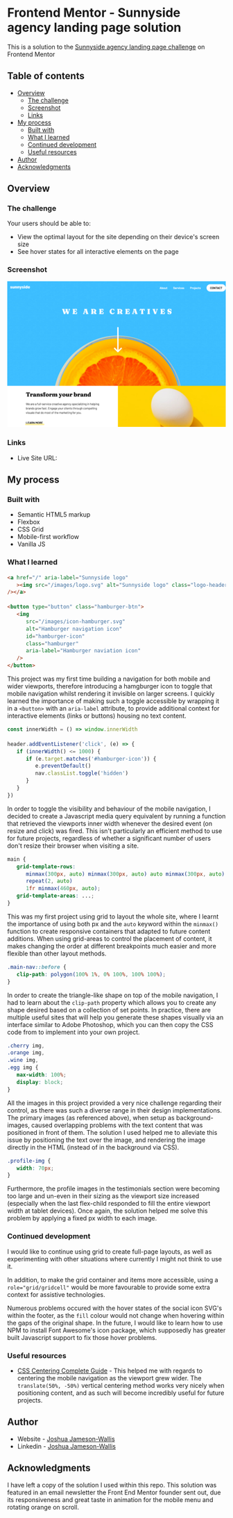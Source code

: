 # Frontend Mentor - Sunnyside agency landing page solution

This is a solution to the [Sunnyside agency landing page challenge](https://www.frontendmentor.io/challenges/sunnyside-agency-landing-page-7yVs3B6ef) on Frontend Mentor

## Table of contents

-  [Overview](#overview)
   -  [The challenge](#the-challenge)
   -  [Screenshot](#screenshot)
   -  [Links](#links)
-  [My process](#my-process)
   -  [Built with](#built-with)
   -  [What I learned](#what-i-learned)
   -  [Continued development](#continued-development)
   -  [Useful resources](#useful-resources)
-  [Author](#author)
-  [Acknowledgments](#acknowledgments)

## Overview

### The challenge

Your users should be able to:

-  View the optimal layout for the site depending on their device's screen size
-  See hover states for all interactive elements on the page

### Screenshot

![](./Screenshot.png)

### Links

-  Live Site URL:

## My process

### Built with

-  Semantic HTML5 markup
-  Flexbox
-  CSS Grid
-  Mobile-first workflow
-  Vanilla JS

### What I learned

```html
<a href="/" aria-label="Sunnyside logo"
   ><img src="/images/logo.svg" alt="Sunnyside logo" class="logo-header"
/></a>

<button type="button" class="hamburger-btn">
   <img
      src="/images/icon-hamburger.svg"
      alt="Hamburger navigation icon"
      id="hamburger-icon"
      class="hamburger"
      aria-label="Hamburger naviation icon"
   />
</button>
```

This project was my first time building a navigation for both mobile and wider viewports, therefore introducing a hamgburger icon to toggle that mobile navigation whilst rendering it invisible on larger screens. I quickly learned the importance of making such a toggle accessible by wrapping it in a `<button>` with an `aria-label` attribute, to provide additional context for interactive elements (links or buttons) housing no text content.

```js
const innerWidth = () => window.innerWidth

header.addEventListener('click', (e) => {
   if (innerWidth() <= 1000) {
      if (e.target.matches('#hamburger-icon')) {
         e.preventDefault()
         nav.classList.toggle('hidden')
      }
   }
})
```

In order to toggle the visibility and behaviour of the mobile navigation, I decided to create a Javascript media query equivalent by running a function that retrieved the viewports inner width whenever the desired event (on resize and click) was fired. This isn't particularly an efficient method to use for future projects, regardless of whether a significant number of users don't resize their browser when visiting a site.

```css
main {
   grid-template-rows:
      minmax(300px, auto) minmax(300px, auto) auto minmax(300px, auto)
      repeat(2, auto)
      1fr minmax(460px, auto);
   grid-template-areas: ...;
}
```

This was my first project using grid to layout the whole site, where I learnt the importance of using both px and the `auto` keyword within the `minmax()` function to create responsive containers that adapted to future content additions. When using grid-areas to control the placement of content, it makes changing the order at different breakpoints much easier and more flexible than other layout methods.

```css
.main-nav::before {
   clip-path: polygon(100% 1%, 0% 100%, 100% 100%);
}
```

In order to create the triangle-like shape on top of the mobile navigation, I had to learn about the `clip-path` property which allows you to create any shape desired based on a collection of set points. In practice, there are multiple useful sites that will help you generate these shapes visually via an interface similar to Adobe Photoshop, which you can then copy the CSS code from to implement into your own project.

```css
.cherry img,
.orange img,
.wine img,
.egg img {
   max-width: 100%;
   display: block;
}
```

All the images in this project provided a very nice challenge regarding their control, as there was such a diverse range in their design implementations. The primary images (as referenced above), when setup as background-images, caused overlapping problems with the text content that was positioned in front of them. The solution I used helped me to alleviate this issue by positioning the text over the image, and rendering the image directly in the HTML (instead of in the background via CSS).

```css
.profile-img {
   width: 70px;
}
```

Furthermore, the profile images in the testimonials section were becoming too large and un-even in their sizing as the viewport size increased (especially when the last flex-child responded to fill the entire viewport width at tablet devices). Once again, the solution helped me solve this problem by applying a fixed px width to each image.

### Continued development

I would like to continue using grid to create full-page layouts, as well as experimenting with other situations where currently I might not think to use it.

In addition, to make the grid container and items more accessible, using a `role="grid/gridcell"` would be more favourable to provide some extra context for assistive technologies.

Numerous problems occured with the hover states of the social icon SVG's within the footer, as the `fill` colour would not change when hovering within the gaps of the original shape. In the future, I would like to learn how to use NPM to install Font Awesome's icon package, which supposedly has greater built Javascript support to fix those hover problems.

### Useful resources

-  [CSS Centering Complete Guide](https://css-tricks.com/centering-css-complete-guide/) - This helped me with regards to centering the mobile navigation as the viewport grew wider. The `translate(50%, -50%)` vertical centering method works very nicely when positioning content, and as such will become incredibly useful for future projects.

## Author

-  Website - [Joshua Jameson-Wallis](https://joshuajamesonwallis.com)
-  Linkedin - [Joshua Jameson-Wallis]()

## Acknowledgments

I have left a copy of the solution I used within this repo. This solution was featured in an email newsletter the Front End Mentor founder sent out, due its responsiveness and great taste in animation for the mobile menu and rotating orange on scroll.
